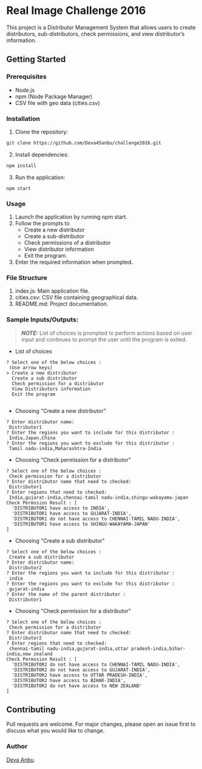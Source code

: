 # Real Image Challenge 2016

This project is a Distributor Management System that allows users to create distributors, sub-distributors, check permissions, and view distributor’s information.

## Getting Started 
### Prerequisites 
- Node.js 
- npm (Node Package Manager) 
- CSV file with geo data (cities.csv) 

### Installation

1. Clone the repository: 
```bash 
git clone https://github.com/Deva45anbu/challenge2016.git 
```
2.	Install dependencies:
```bash
npm install
``` 
3.	Run the application:
```
npm start
```

### Usage
1.	Launch the application by running npm start.
2.	Follow the prompts to
     - Create a new distributor
     - Create a sub-distributor
     - Check permissions of a distributor
     - View distributor information
     - Exit the program.
3.	Enter the required information when prompted.

### File Structure
1. index.js: Main application file.
2. cities.csv: CSV file containing geographical data.
3. README.md: Project documentation. 


### Sample Inputs/Outputs:
> **_NOTE:_**  List of choices is prompted to perform actions based on user input and continues to prompt the user until the program is exited.

- List of choices
```
? Select one of the below choices :
 (Use arrow keys)
> Create a new distributor
  Create a sub distributor
  Check permission for a distributor
  View Distributors information
  Exit the program


```
- Choosing "Create a new distributor"
```
? Enter distributor name: 
 Distributor1
? Enter the regions you want to include for this distributor :
 India,Japan,China
? Enter the regions you want to exclude for this distributor :
 Tamil nadu-india,Maharashtra-India

```

- Choosing "Check permission for a distributor"
```
? Select one of the below choices :
 Check permission for a distributor
? Enter distributor name that need to checked:
 Distributor1
? Enter regions that need to checked:
 India,gujarat-india,chennai-tamil nadu-india,shingu-wakayama-japan
Check Permssion Result : [
  'DISTRIBUTOR1 have access to INDIA',
  'DISTRIBUTOR1 have access to GUJARAT-INDIA',
  'DISTRIBUTOR1 do not have access to CHENNAI-TAMIL NADU-INDIA',
  'DISTRIBUTOR1 have access to SHINGU-WAKAYAMA-JAPAN'
]
```
- Choosing "Create a sub distributor"
```
? Select one of the below choices :
 Create a sub distributor
? Enter distributor name: 
 Distributor2
? Enter the regions you want to include for this distributor :
 india
? Enter the regions you want to exclude for this distributor :
 gujarat-india
? Enter the name of the parent distributor :
 Distributor1
```
- Choosing "Check permission for a distributor"
```
? Select one of the below choices :
 Check permission for a distributor
? Enter distributor name that need to checked:
 Distributor2
? Enter regions that need to checked:
 chennai-tamil nadu-india,gujarat-india,uttar pradesh-india,bihar-india,new zealand
Check Permssion Result : [
  'DISTRIBUTOR2 do not have access to CHENNAI-TAMIL NADU-INDIA',
  'DISTRIBUTOR2 do not have access to GUJARAT-INDIA',
  'DISTRIBUTOR2 have access to UTTAR PRADESH-INDIA',
  'DISTRIBUTOR2 have access to BIHAR-INDIA',
  'DISTRIBUTOR2 do not have access to NEW ZEALAND'
]
```
## Contributing 

Pull requests are welcome. For major changes, please open an issue first
to discuss what you would like to change.

### Author

[Deva Anbu](https://github.com/Deva45anbu).
